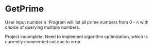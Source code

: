 # GetPrime
User input number n. Program will list all prime numbers from 0 - n with choice of querying multiple numbers. 

Project incomplete. Need to implement algorithm optimization, which is currently commented out due to error. 
